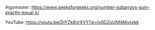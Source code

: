 Algomaster: https://www.geeksforgeeks.org/number-subarrays-sum-exactly-equal-k/

YouTube: https://youtu.be/DjYZk8nrXVY?si=iv0DZoUNf4Mysxkk

